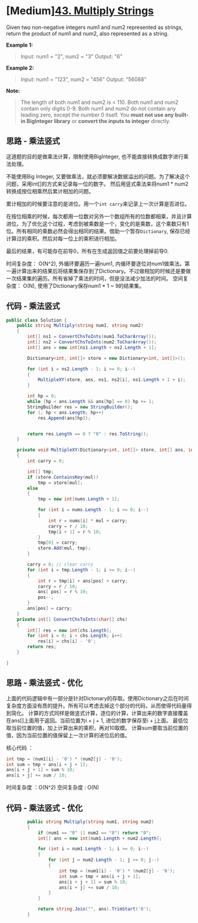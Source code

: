 # [Medium][43. Multiply Strings](https://leetcode.com/problems/multiply-strings/)

Given two non-negative integers num1 and num2 represented as strings, return the product of num1 and num2, also represented as a string.

**Example 1:**

> Input: num1 = "2", num2 = "3"
> Output: "6"

**Example 2:**

> Input: num1 = "123", num2 = "456"
> Output: "56088"

**Note:**

> The length of both num1 and num2 is < 110.
> Both num1 and num2 contain only digits 0-9.
> Both num1 and num2 do not contain any leading zero, except the number 0 itself.
> You **must not use any built-in BigInteger library** or **convert the inputs to integer** directly.

## 思路 - 乘法竖式

这道题的目的是做乘法计算，限制使用BigInteger, 也不能直接转换成数字进行乘法处理。

不能使用Big Integer, 又要做乘法，就必须要解决数据溢出的问题。为了解决这个问题，采用int[]的方式来记录每一位的数字。 然后用竖式乘法来将num1 * num2 转换成按位相乘然后累计相加的问题。

累计相加的时候要注意的是进位。用一个`int carry`来记录上一次计算是否进位。

在按位相乘的时候，每次都用一位数对另外一个数组所有的位数都相乘，并且计算进位。为了优化这个过程，考虑到被乘数是一个，变化的是乘数，这个乘数只有1位。所有相同的乘数必然会得出相同的结果。借助一个暂存`Dictionary`, 保存已经计算过的乘积。然后对每一位上的乘积进行相加。

最后的结果，有可能存在前导0，所有在生成返回值之前要处理掉前导0.

时间复杂度： O(N^2), 外循环要遍历一遍num1, 内循环要逐位对num1做乘法。第一遍计算出来的结果后将结果集保存到了Dictionary。不过做相加的时候还是要做一次结果集的遍历。所有省掉了乘法的时间，但是没法减少加法的时间。
空间复杂度： O(N), 使用了Dictionary保存num1 * 1 ~ 9的结果集。

## 代码 - 乘法竖式

```csharp
public class Solution {
    public string Multiply(string num1, string num2)
    {
        int[] ns1 = ConvertChsToInts(num1.ToCharArray());
        int[] ns2 = ConvertChsToInts(num2.ToCharArray());
        int[] ans = new int[ns1.Length + ns2.Length + 1];

        Dictionary<int, int[]> store = new Dictionary<int, int[]>();

        for (int i = ns2.Length - 1; i >= 0; i--)
        {
            MultipleXY(store, ans, ns1, ns2[i], ns1.Length + 1 + i);
        }

        int hp = 0;
        while (hp < ans.Length && ans[hp] == 0) hp += 1;
        StringBuilder res = new StringBuilder();
        for (; hp < ans.Length; hp++)
            res.Append(ans[hp]);


        return res.Length == 0 ? "0" : res.ToString();
    }

    private void MultipleXY(Dictionary<int, int[]> store, int[] ans, int[] nums, int mul, int pos)
    {
        int carry = 0;

        int[] tmp;
        if (store.ContainsKey(mul))
            tmp = store[mul];
        else
        {
            tmp = new int[nums.Length + 1];

            for (int i = nums.Length - 1; i >= 0; i--)
            {
                int r = nums[i] * mul + carry;
                carry = r / 10;
                tmp[i + 1] = r % 10;
            }
            tmp[0] = carry;
            store.Add(mul, tmp);
        }

        carry = 0; // clear carry
        for (int i = tmp.Length - 1; i >= 0; i--)
        {
            int r = tmp[i] + ans[pos] + carry;
            carry = r / 10;
            ans[ pos] = r % 10;
            pos--;
        }
        ans[pos] = carry;
    }
    private int[] ConvertChsToInts(char[] chs)
    {
        int[] res = new int[chs.Length];
        for (int i = 0; i < chs.Length; i++)
            res[i] = chs[i] - '0';
        return res;
    }

}
```

## 思路 - 乘法竖式 - 优化

上面的代码逻辑中有一部分是针对Dictonary的存取。使用Dictionary之后在时间复杂度方面没有质的提升。所有可以考虑去掉这个部分的代码，从而使得代码量得到简化。
计算的方式同样是做竖式计算，逐位的计算，计算出来的数字直接覆盖在ans[]上面用于返回。当前位置为i + j + 1, 进位的数字保存至i + j上面。
最低位取当前位置的值，加上计算出来的乘积，再对10取模。
计算sum要取当前位置的值，因为当前位置的值保留上一次计算的进位后的值。

核心代码 ：

```csharp
int tmp = (num1[i] - '0') * (num2[j] - '0');
int sum = tmp + ans[i + j + 1];
ans[i + j + 1] = sum % 10;
ans[i + j] += sum / 10;
```

时间复杂度 ：O(N^2)
空间复杂度 : O(N)

## 代码 - 乘法竖式 - 优化

```csharp
        public string Multiply(string num1, string num2)
        {
            if (num1 == "0" || num2 == "0") return "0";
            int[] ans = new int[num1.Length + num2.Length];

            for (int i = num1.Length - 1; i >= 0; i--)
            {
                for (int j = num2.Length - 1; j >= 0; j--)
                {
                    int tmp = (num1[i] - '0') * (num2[j] - '0');
                    int sum = tmp + ans[i + j + 1];
                    ans[i + j + 1] = sum % 10;
                    ans[i + j] += sum / 10;
                }
            }

            return string.Join("", ans).TrimStart('0');
        }
```
